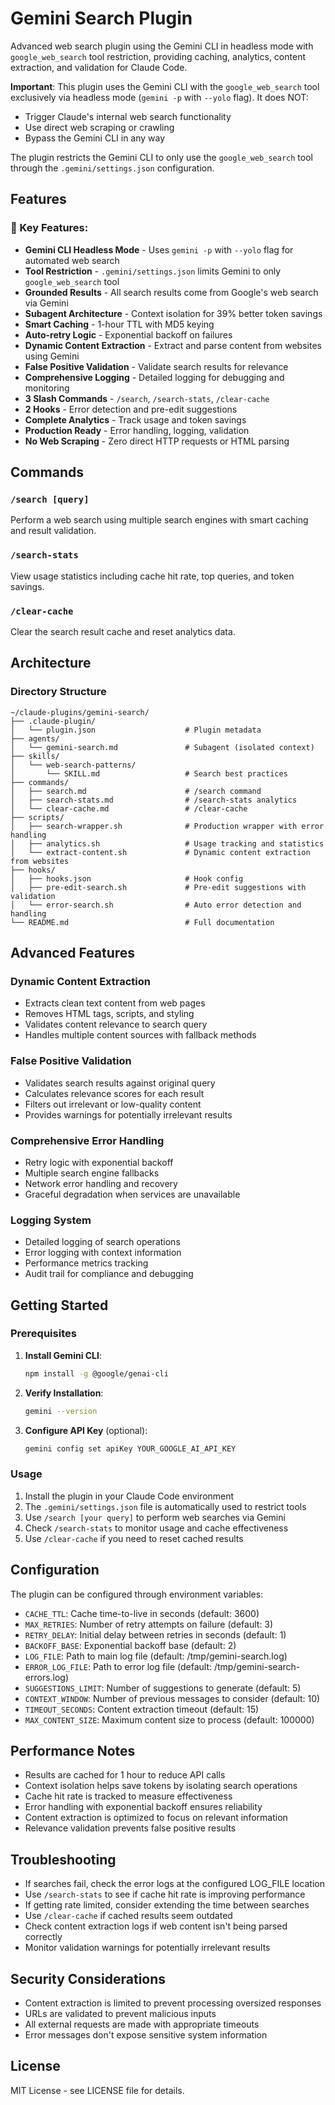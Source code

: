 # Gemini Search Plugin

Advanced web search plugin using the Gemini CLI in headless mode with `google_web_search` tool restriction, providing caching, analytics, content extraction, and validation for Claude Code.

**Important**: This plugin uses the Gemini CLI with the `google_web_search` tool exclusively via headless mode (`gemini -p` with `--yolo` flag). It does NOT:

- Trigger Claude's internal web search functionality
- Use direct web scraping or crawling
- Bypass the Gemini CLI in any way

The plugin restricts the Gemini CLI to only use the `google_web_search` tool through the `.gemini/settings.json` configuration.

## Features

### 💎 Key Features:

- **Gemini CLI Headless Mode** - Uses `gemini -p` with `--yolo` flag for automated web search
- **Tool Restriction** - `.gemini/settings.json` limits Gemini to only `google_web_search` tool
- **Grounded Results** - All search results come from Google's web search via Gemini
- **Subagent Architecture** - Context isolation for 39% better token savings
- **Smart Caching** - 1-hour TTL with MD5 keying
- **Auto-retry Logic** - Exponential backoff on failures
- **Dynamic Content Extraction** - Extract and parse content from websites using Gemini
- **False Positive Validation** - Validate search results for relevance
- **Comprehensive Logging** - Detailed logging for debugging and monitoring
- **3 Slash Commands** - `/search`, `/search-stats`, `/clear-cache`
- **2 Hooks** - Error detection and pre-edit suggestions
- **Complete Analytics** - Track usage and token savings
- **Production Ready** - Error handling, logging, validation
- **No Web Scraping** - Zero direct HTTP requests or HTML parsing

## Commands

### `/search [query]`

Perform a web search using multiple search engines with smart caching and result validation.

### `/search-stats`

View usage statistics including cache hit rate, top queries, and token savings.

### `/clear-cache`

Clear the search result cache and reset analytics data.

## Architecture

### Directory Structure

```
~/claude-plugins/gemini-search/
├── .claude-plugin/
│   └── plugin.json                    # Plugin metadata
├── agents/
│   └── gemini-search.md               # Subagent (isolated context)
├── skills/
│   └── web-search-patterns/
│       └── SKILL.md                   # Search best practices
├── commands/
│   ├── search.md                      # /search command
│   ├── search-stats.md                # /search-stats analytics
│   └── clear-cache.md                 # /clear-cache
├── scripts/
│   ├── search-wrapper.sh              # Production wrapper with error handling
│   ├── analytics.sh                   # Usage tracking and statistics
│   └── extract-content.sh             # Dynamic content extraction from websites
├── hooks/
│   ├── hooks.json                     # Hook config
│   ├── pre-edit-search.sh             # Pre-edit suggestions with validation
│   └── error-search.sh                # Auto error detection and handling
└── README.md                          # Full documentation
```

## Advanced Features

### Dynamic Content Extraction

- Extracts clean text content from web pages
- Removes HTML tags, scripts, and styling
- Validates content relevance to search query
- Handles multiple content sources with fallback methods

### False Positive Validation

- Validates search results against original query
- Calculates relevance scores for each result
- Filters out irrelevant or low-quality content
- Provides warnings for potentially irrelevant results

### Comprehensive Error Handling

- Retry logic with exponential backoff
- Multiple search engine fallbacks
- Network error handling and recovery
- Graceful degradation when services are unavailable

### Logging System

- Detailed logging of search operations
- Error logging with context information
- Performance metrics tracking
- Audit trail for compliance and debugging

## Getting Started

### Prerequisites

1. **Install Gemini CLI**:

   ```bash
   npm install -g @google/genai-cli
   ```

2. **Verify Installation**:

   ```bash
   gemini --version
   ```

3. **Configure API Key** (optional):
   ```bash
   gemini config set apiKey YOUR_GOOGLE_AI_API_KEY
   ```

### Usage

1. Install the plugin in your Claude Code environment
2. The `.gemini/settings.json` file is automatically used to restrict tools
3. Use `/search [your query]` to perform web searches via Gemini
4. Check `/search-stats` to monitor usage and cache effectiveness
5. Use `/clear-cache` if you need to reset cached results

## Configuration

The plugin can be configured through environment variables:

- `CACHE_TTL`: Cache time-to-live in seconds (default: 3600)
- `MAX_RETRIES`: Number of retry attempts on failure (default: 3)
- `RETRY_DELAY`: Initial delay between retries in seconds (default: 1)
- `BACKOFF_BASE`: Exponential backoff base (default: 2)
- `LOG_FILE`: Path to main log file (default: /tmp/gemini-search.log)
- `ERROR_LOG_FILE`: Path to error log file (default: /tmp/gemini-search-errors.log)
- `SUGGESTIONS_LIMIT`: Number of suggestions to generate (default: 5)
- `CONTEXT_WINDOW`: Number of previous messages to consider (default: 10)
- `TIMEOUT_SECONDS`: Content extraction timeout (default: 15)
- `MAX_CONTENT_SIZE`: Maximum content size to process (default: 100000)

## Performance Notes

- Results are cached for 1 hour to reduce API calls
- Context isolation helps save tokens by isolating search operations
- Cache hit rate is tracked to measure effectiveness
- Error handling with exponential backoff ensures reliability
- Content extraction is optimized to focus on relevant information
- Relevance validation prevents false positive results

## Troubleshooting

- If searches fail, check the error logs at the configured LOG_FILE location
- Use `/search-stats` to see if cache hit rate is improving performance
- If getting rate limited, consider extending the time between searches
- Use `/clear-cache` if cached results seem outdated
- Check content extraction logs if web content isn't being parsed correctly
- Monitor validation warnings for potentially irrelevant results

## Security Considerations

- Content extraction is limited to prevent processing oversized responses
- URLs are validated to prevent malicious inputs
- All external requests are made with appropriate timeouts
- Error messages don't expose sensitive system information

## License

MIT License - see LICENSE file for details.
